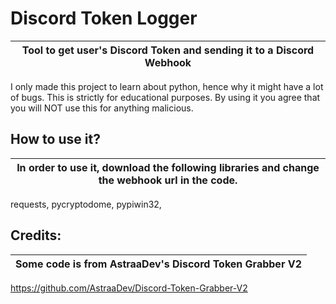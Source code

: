# Discord Token Logger

|Tool to get user's Discord Token and sending it to a Discord Webhook|
|-------------------------------------------------|
I only made this project to learn about python, hence why it might have a lot of bugs.
This is strictly for educational purposes. By using it you agree that you will NOT use this for anything malicious.

## How to use it?

|In order to use it, download the following libraries and change the webhook url in the code.|
|-------------------------------------------------|
requests, pycryptodome, pypiwin32,

## Credits:

|Some code is from AstraaDev's Discord Token Grabber V2|
|-------------------------------------------------|
https://github.com/AstraaDev/Discord-Token-Grabber-V2
